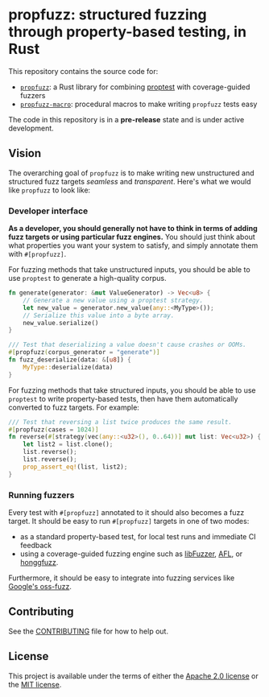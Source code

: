 # propfuzz: structured fuzzing through property-based testing, in Rust

This repository contains the source code for:

* [`propfuzz`](propfuzz): a Rust library for combining [proptest](https://github.com/AltSysrq/proptest/) with
  coverage-guided fuzzers 
* [`propfuzz-macro`](propfuzz-macro): procedural macros to make writing `propfuzz` tests easy 

The code in this repository is in a **pre-release** state and is under active development.

## Vision

The overarching goal of `propfuzz` is to make writing new unstructured and structured fuzz targets *seamless* and
*transparent*. Here's what we would like `propfuzz` to look like:

### Developer interface

**As a developer, you should generally not have to think in terms of adding fuzz targets or using particular fuzz
engines.** You should just think about what properties you want your system to satisfy, and simply annotate them with
`#[propfuzz]`.

For fuzzing methods that take unstructured inputs, you should be able to use `proptest` to generate a high-quality
corpus.

```rust
fn generate(generator: &mut ValueGenerator) -> Vec<u8> {
    // Generate a new value using a proptest strategy.
    let new_value = generator.new_value(any::<MyType>());
    // Serialize this value into a byte array.
    new_value.serialize()
}

/// Test that deserializing a value doesn't cause crashes or OOMs.
#[propfuzz(corpus_generator = "generate")]
fn fuzz_deserialize(data: &[u8]) {
    MyType::deserialize(data)
}
```

For fuzzing methods that take structured inputs, you should be able to use `proptest` to write property-based tests,
then have them automatically converted to fuzz targets. For example:

```rust
/// Test that reversing a list twice produces the same result.
#[propfuzz(cases = 1024)]
fn reverse(#[strategy(vec(any::<u32>(), 0..64))] mut list: Vec<u32>) {
    let list2 = list.clone();
    list.reverse();
    list.reverse();
    prop_assert_eq!(list, list2);
}
```

### Running fuzzers

Every test with `#[propfuzz]` annotated to it should also becomes a fuzz target. It should be easy to run `#[propfuzz]`
targets in one of two modes:
* as a standard property-based test, for local test runs and immediate CI feedback
* using a coverage-guided fuzzing engine such as [libFuzzer](https://llvm.org/docs/LibFuzzer.html),
[AFL](https://github.com/google/AFL), or [honggfuzz](https://github.com/google/honggfuzz).

Furthermore, it should be easy to integrate into fuzzing services like
[Google's oss-fuzz](https://github.com/google/oss-fuzz).

## Contributing

See the [CONTRIBUTING](CONTRIBUTING.md) file for how to help out.

## License

This project is available under the terms of either the [Apache 2.0 license](LICENSE-APACHE) or the
[MIT license](LICENSE-MIT).
